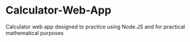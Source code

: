 # Calculator-Web-App
Calculator web app designed to practice using Node.JS and for practical mathematical purposes
